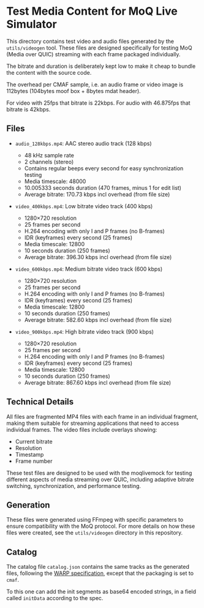 # Test Media Content for MoQ Live Simulator

This directory contains test video and audio files generated by the `utils/videogen` tool.
These files are designed specifically for testing MoQ (Media over QUIC) streaming with
each frame packaged individually.

The bitrate and duration is deliberately kept low to make it cheap to bundle the
content with the source code.

The overhead per CMAF sample, i.e. an audio frame or video image is 112bytes
(104bytes moof box + 8bytes mdat header).

For video with 25fps that bitrate is 22kbps.
For audio with 46.875fps that bitrate is 42kbps.

## Files

- `audio_128kbps.mp4`: AAC stereo audio track (128 kbps)
  - 48 kHz sample rate
  - 2 channels (stereo)
  - Contains regular beeps every second for easy synchronization testing
  - Media timescale: 48000
  - 10.005333 seconds duration (470 frames, minus 1 for edit list)
  - Average bitrate: 170.73 kbps incl overhead (from file size)


- `video_400kbps.mp4`: Low bitrate video track (400 kbps)
  - 1280×720 resolution
  - 25 frames per second
  - H.264 encoding with only I and P frames (no B-frames)
  - IDR (keyframes) every second (25 frames)
  - Media timescale: 12800
  - 10 seconds duration (250 frames)
  - Average bitrate: 396.30 kbps incl overhead (from file size)

- `video_600kbps.mp4`: Medium bitrate video track (600 kbps)
  - 1280×720 resolution
  - 25 frames per second
  - H.264 encoding with only I and P frames (no B-frames)
  - IDR (keyframes) every second (25 frames)
  - Media timescale: 12800
  - 10 seconds duration (250 frames)
  - Average bitrate: 582.60 kbps incl overhead (from file size)

- `video_900kbps.mp4`: High bitrate video track (900 kbps)
  - 1280×720 resolution
  - 25 frames per second
  - H.264 encoding with only I and P frames (no B-frames)
  - IDR (keyframes) every second (25 frames)
  - Media timescale: 12800
  - 10 seconds duration (250 frames)
  - Average bitrate: 867.60 kbps incl overhead (from file size)

## Technical Details

All files are fragmented MP4 files with each frame in an individual fragment, making them suitable for streaming applications that need to access individual frames. The video files include overlays showing:

- Current bitrate
- Resolution
- Timestamp
- Frame number

These test files are designed to be used with the moqlivemock for testing different aspects of media streaming over QUIC, including adaptive bitrate switching, synchronization, and performance testing.

## Generation

These files were generated using FFmpeg with specific parameters to ensure compatibility with the MoQ protocol. For more details on how these files were created, see the `utils/videogen` directory in this repository.

## Catalog

The catalog file `catalog.json` contains the same tracks as the generated files,
following the [WARP specification][warp-00], except that the packaging is set to `cmaf`.

To this one can add the init segments as base64 encoded strings, in a field called `initData`
according to the spec.


[warp-00]: https://datatracker.ietf.org/doc/html/draft-ietf-moq-warp-00